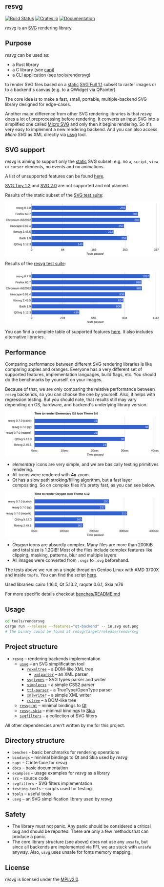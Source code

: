 ## resvg
[![Build Status](https://travis-ci.org/RazrFalcon/resvg.svg?branch=master)](https://travis-ci.org/RazrFalcon/resvg)
[![Crates.io](https://img.shields.io/crates/v/resvg.svg)](https://crates.io/crates/resvg)
[![Documentation](https://docs.rs/resvg/badge.svg)](https://docs.rs/resvg)

*resvg* is an [SVG](https://en.wikipedia.org/wiki/Scalable_Vector_Graphics) rendering library.

## Purpose

*resvg* can be used as:

- a Rust library
- a C library (see [capi](./capi))
- a CLI application (see [tools/rendersvg](./tools/rendersvg))

to render SVG files based on a
[static](http://www.w3.org/TR/SVG11/feature#SVG-static)
[SVG Full 1.1](https://www.w3.org/TR/SVG11/) subset to raster images or
to a backend's canvas (e.g. to a QWidget via QPainter).

The core idea is to make a fast, small, portable, multiple-backend SVG library
designed for edge-cases.

Another major difference from other SVG rendering libraries is that *resvg* does a lot
of preprocessing before rendering. It converts an input SVG into a simplified one
called [Micro SVG](./docs/usvg_spec.adoc) and only then it begins rendering.
So it's very easy to implement a new rendering backend.
And you can also access *Micro SVG* as XML directly via [usvg](./tools/usvg) tool.

## SVG support

*resvg* is aiming to support only the [static](http://www.w3.org/TR/SVG11/feature#SVG-static)
SVG subset; e.g. no `a`, `script`, `view` or `cursor` elements, no events and no animations.

A list of unsupported features can be found [here](docs/unsupported.md).

[SVG Tiny 1.2](https://www.w3.org/TR/SVGTiny12/) and [SVG 2.0](https://www.w3.org/TR/SVG2/)
are not supported and not planned.

Results of the static subset of the [SVG test suite](https://www.w3.org/Graphics/SVG/Test/20110816/):

![Chart1](./.github/official_chart.svg)

Results of the [resvg test suite](https://github.com/RazrFalcon/resvg-test-suite):

![Chart2](./.github/chart.svg)

You can find a complete table of supported features
[here](https://razrfalcon.github.io/resvg-test-suite/svg-support-table.html).
It also includes alternative libraries.

## Performance

Comparing performance between different SVG rendering libraries is like comparing
apples and oranges. Everyone has a very different set of supported features,
implementation languages, build flags, etc. You should do the benchmarks by yourself,
on your images.

Because of that, we are only comparing the relative performance between `resvg` backends,
so you can choose the one by yourself. Also, it helps with regression testing.
But you should note, that results still may vary depending on OS, hardware,
and backend's underlying library version.

![Chart3](./.github/perf-elementary.svg)

- *elementary* icons are very simple, and we are basically testing primitives rendering.
- All icons were rendered with **4x** zoom.
- Qt has a slow path stroking/filling algorithm, but a fast layer compositing.
  So on complex files it's pretty fast, as you can see below.

![Chart4](./.github/perf-oxygen.svg)

- *Oxygen* icons are absurdly complex. Many files are more than 200KiB and total size is 1.2GiB!
  Most of the files include complex features like clipping, masking, patterns, blur and multiple layers.
- All images were converted from `.svgz` to `.svg` beforehand.

The tests above we run on a single thread on Gentoo Linux with AMD 3700X and inside `tmpfs`.
You can find the script [here](https://github.com/RazrFalcon/resvg-test-suite/tree/master/tools/perf).

Used libraries: cairo 1.16.0, Qt 5.13.2, raqote 0.6.1, Skia m76

For more specific details checkout [benches/README.md](./benches/README.md)

## Usage
```bash
cd tools/rendersvg
cargo run --release --features="qt-backend" -- in.svg out.png
# the binary could be found at resvg/target/release/rendersvg
```

## Project structure

- `resvg` – rendering backends implementation
  - [`usvg`](./usvg) – an SVG simplification tool
    - [`roxmltree`](https://github.com/RazrFalcon/roxmltree) – a DOM-like XML tree
      - [`xmlparser`](https://github.com/RazrFalcon/xmlparser) – an XML parser
    - [`svgtypes`](https://github.com/RazrFalcon/svgtypes) – SVG types parser and writer
    - [`simplecss`](https://github.com/RazrFalcon/simplecss) – a simple CSS2 parser
    - [`ttf-parser`](https://github.com/RazrFalcon/ttf-parser) – a TrueType/OpenType parser
    - [`xmlwriter`](https://github.com/RazrFalcon/xmlwriter) – a simple XML writer
    - [`rctree`](https://github.com/RazrFalcon/rctree) – a DOM-like tree
  - [`resvg-qt`](./bindings/resvg-qt) – minimal bindings to [Qt]
  - [`resvg-skia`](./bindings/resvg-skia) – minimal bindings to [Skia]
  - [`svgfilters`](./svgfilters) – a collection of SVG filters

All other dependencies aren't written by me for this project.

## Directory structure

- `benches` - basic benchmarks for rendering operations
- `bindings` – minimal bindings to Qt and Skia used by *resvg*
- `capi` – C interface for *resvg*
- `docs` – basic documentation
- `examples` – usage examples for *resvg* as a library
- `src` – source code
- `svgfilters` - SVG filters implementation
- `testing-tools` – scripts used for testing
- `tools` – useful tools
- `usvg` – an SVG simplification library used by *resvg*

## Safety

- The library must not panic. Any panic should be considered a critical bug and should be reported.
  There are only a few methods that can produce a panic.
- The core library structure (see above) does not use any `unsafe`,
  but since all backends are implemented via FFI, we are stuck with `unsafe` anyway.
  Also, `usvg` uses unsafe for fonts memory mapping.

## License

*resvg* is licensed under the [MPLv2.0](https://www.mozilla.org/en-US/MPL/).


[Inkscape]: https://www.inkscape.org
[librsvg]: https://wiki.gnome.org/action/show/Projects/LibRsvg
[QtSvg]: https://doc.qt.io/qt-5/qtsvg-index.html

[cairo]: https://www.cairographics.org/
[Qt]: https://www.qt.io/
[Skia]: https://skia.org/

[GNOME]: https://www.gnome.org/
